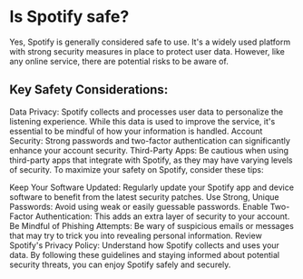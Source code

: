 # Is Spotify safe?

Yes, Spotify is generally considered safe to use. It's a widely used platform with strong security measures in place to protect user data. However, like any online service, there are potential risks to be aware of.

## Key Safety Considerations:

Data Privacy: Spotify collects and processes user data to personalize the listening experience. While this data is used to improve the service, it's essential to be mindful of how your information is handled.
Account Security: Strong passwords and two-factor authentication can significantly enhance your account security.
Third-Party Apps: Be cautious when using third-party apps that integrate with Spotify, as they may have varying levels of security.
To maximize your safety on Spotify, consider these tips:

Keep Your Software Updated: Regularly update your Spotify app and device software to benefit from the latest security patches.
Use Strong, Unique Passwords: Avoid using weak or easily guessable passwords.
Enable Two-Factor Authentication: This adds an extra layer of security to your account.
Be Mindful of Phishing Attempts: Be wary of suspicious emails or messages that may try to trick you into revealing personal information.
Review Spotify's Privacy Policy: Understand how Spotify collects and uses your data.
By following these guidelines and staying informed about potential security threats, you can enjoy Spotify safely and securely.
